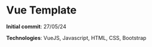 # Vue Template

**Initial commit**: 27/05/24

**Technologies**: VueJS, Javascript, HTML, CSS, Bootstrap
